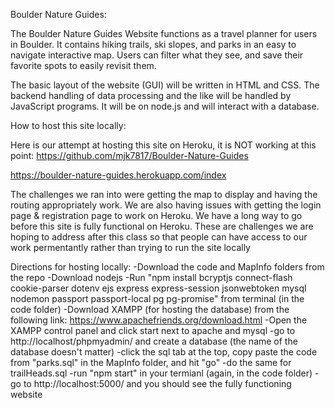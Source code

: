 Boulder Nature Guides:

The Boulder Nature Guides Website functions as a travel planner for users in Boulder. It contains hiking trails, ski slopes, and  parks 
in an easy to navigate interactive map. Users can filter what they see, and save their favorite spots to easily revisit them.

The basic layout of the website (GUI) will be written in HTML and CSS. 
The backend handling of data processing and the like will be handled by JavaScript programs. It will be on node.js and will interact with a database.

How to host this site locally:


Here is our attempt at hosting this site on Heroku, it is NOT working at this point:
https://github.com/mjk7817/Boulder-Nature-Guides



https://boulder-nature-guides.herokuapp.com/index

The challenges we ran into were getting the map to display and having the routing appropriately work. We are also having issues with getting the login page & registration page to work on Heroku. We have a long way to go before this site is fully functional on Heroku.  These are challenges we are hoping to address after this class so that people can have access to our work permentantly rather than trying to run the site locally 

Directions for hosting locally:
-Download the code and MapInfo folders from the repo
-Download nodejs
-Run "npm install bcryptjs connect-flash cookie-parser dotenv ejs express express-session jsonwebtoken mysql nodemon passport passport-local pg pg-promise" from terminal (in the code folder)
-Download XAMPP (for hosting the database) from the following link: https://www.apachefriends.org/download.html
-Open the XAMPP control panel and click start next to apache and mysql
-go to http://localhost/phpmyadmin/ and create a database (the name of the database doesn't matter)
-click the sql tab at the top, copy paste the code from "parks.sql" in the MapInfo folder, and hit "go"
-do the same for trailHeads.sql
-run "npm start" in your termianl (again, in the code folder)
-go to http://localhost:5000/ and you should see the fully functioning website
